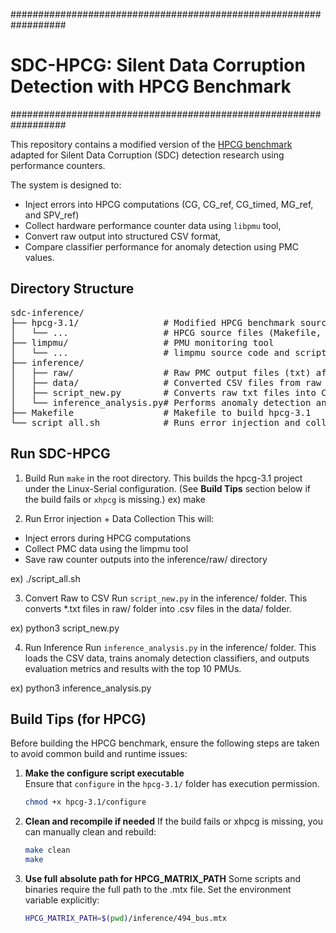 ##################################################################
# SDC-HPCG: Silent Data Corruption Detection with HPCG Benchmark #
##################################################################

This repository contains a modified version of the [HPCG benchmark](https://www.hpcg-benchmark.org/) 
adapted for Silent Data Corruption (SDC) detection research using performance counters.

The system is designed to:
- Inject errors into HPCG computations (CG, CG_ref, CG_timed, MG_ref, and SPV_ref)
- Collect hardware performance counter data using `libpmu` tool,
- Convert raw output into structured CSV format,
- Compare classifier performance for anomaly detection using PMC values.

## Directory Structure ##

<pre lang="md">
sdc-inference/
├── hpcg-3.1/                # Modified HPCG benchmark source
│   └── ...                  # HPCG source files (Makefile, *.cpp, *.hpp, etc.)
├── limpmu/                  # PMU monitoring tool
│   └── ...                  # limpmu source code and scripts
├── inference/              
│   ├── raw/                 # Raw PMC output files (txt) after error injection
│   ├── data/                # Converted CSV files from raw PMC data
│   ├── script_new.py        # Converts raw txt files into CSV format
│   └── inference_analysis.py# Performs anomaly detection and evaluation
├── Makefile                 # Makefile to build hpcg-3.1
└── script_all.sh            # Runs error injection and collects PMC data
</pre>

## Run SDC-HPCG ##

1. Build
Run `make` in the root directory. This builds the hpcg-3.1 project under the Linux-Serial configuration.
(See **Build Tips** section below if the build fails or `xhpcg` is missing.)
ex) make

2. Run Error injection + Data Collection
This will:
- Inject errors during HPCG computations
- Collect PMC data using the limpmu tool
- Save raw counter outputs into the inference/raw/ directory

ex) ./script_all.sh

3. Convert Raw to CSV
Run `script_new.py` in the inference/ folder.
This converts *.txt files in raw/ folder into .csv files in the data/ folder.

ex) python3 script_new.py

4. Run Inference
Run `inference_analysis.py` in the inference/ folder.
This loads the CSV data, trains anomaly detection classifiers, and outputs evaluation metrics and results with the top 10 PMUs.

ex) python3 inference_analysis.py

## Build Tips (for HPCG) ##

Before building the HPCG benchmark, ensure the following steps are taken to avoid common build and runtime issues:

1. **Make the configure script executable**  
   Ensure that `configure` in the `hpcg-3.1/` folder has execution permission.
   ```bash
   chmod +x hpcg-3.1/configure

2. **Clean and recompile if needed**
   If the build fails or xhpcg is missing, you can manually clean and rebuild:
   ```bash
   make clean
   make

3. **Use full absolute path for HPCG_MATRIX_PATH**
   Some scripts and binaries require the full path to the .mtx file. Set the environment variable explicitly:
   ```bash
   HPCG_MATRIX_PATH=$(pwd)/inference/494_bus.mtx
